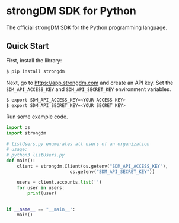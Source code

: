 # strongDM SDK for Python

The official strongDM SDK for the Python programming language.

## Quick Start

First, install the library:

```bash
$ pip install strongdm
```

Next, go to https://app.strongdm.com and create an API key. Set the `SDM_API_ACCESS_KEY` and `SDM_API_SECRET_KEY` environment variables.

```bash
$ export SDM_API_ACCESS_KEY=<YOUR ACCESS KEY>
$ export SDM_API_SECRET_KEY=<YOUR SECRET KEY>
```

Run some example code.

```python
import os
import strongdm

# listUsers.py enumerates all users of an organization
# usage:
# python3 listUsers.py
def main():
    client = strongdm.Client(os.getenv("SDM_API_ACCESS_KEY"),
                        os.getenv("SDM_API_SECRET_KEY"))

    users = client.accounts.list('')
    for user in users:
        print(user)


if __name__ == "__main__":
    main()
```